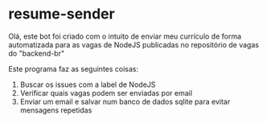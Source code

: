 # resume-sender

Olá, este bot foi criado com o intuito de enviar meu currículo de forma automatizada para as vagas de NodeJS publicadas no repositório de vagas do "backend-br"

Este programa faz as seguintes coisas:

1. Buscar os issues com a label de NodeJS
1. Verificar quais vagas podem ser enviadas por email
1. Enviar um email e salvar num banco de dados sqlite para evitar mensagens repetidas

